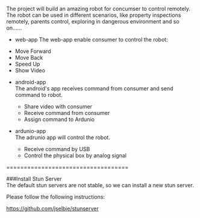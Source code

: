 The project will build an amazing robot for concumser to control remotely.  
The robot can be used in different scenarios, like property inspections remotely, parents control, exploring in dangerous environment and so on…… 
 
  - web-app
  The web-app enable consumer to control the robot:  
   * Move Forward
   * Move Back
   * Speed Up 
   * Show Video        
 
 - android-app  
  The android's app receives command from consumer and send command to robot.
   * Share video with consumer
   * Receive command from consumer
   * Assign command to Ardunio
   
   

- ardunio-app  
   The adrunio app will control the robot.
   * Receive command by USB
   * Control the physical box by analog signal

===================================


###Install Stun Server  
The default stun servers are not stable, so we can install a new stun server.

Please follow the following instructions:

https://github.com/jselbie/stunserver

